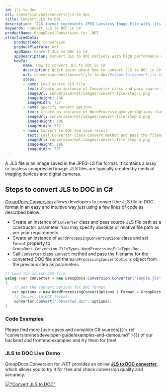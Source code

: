 ```yaml
---
id: jls-to-doc
url: conversion/net/convert/jls-to-doc
title: Convert JLS to DOC
description: "JLS format represents JPEG Lossless Image File with .jls extension. Learn how to convert JLS to DOC file programmatically in C# language using GroupDocs.Conversion for .NET library."
keywords: Convert JLS to DOC in C#
productName: GroupDocs.Conversion for .NET
structuredData:
    productCode: conversion
    productPlatform: net
    appName: Convert JLS to DOC in C#
    appDescription: Convert JLS to DOC natively with high performance using C# language and server side GroupDocs.Conversion for .NET APIs, without the use of any software like Microsoft or Open Office.
    howTo:
        name: How to convert JLS to DOC in C# 
        description: Quick guide about how to convert JLS to DOC in C# with high performance and accuracy.
        url: conversion/net/convert/jls-to-doc/#steps-to-convert-jls-to-doc-in-c
        steps:
        - name: Load source JLS file 
          text: Create an instance of Converter class and pass source JLS file path as a constructor parameter. You may specify absolute or relative file path as per your requirements. 
          imageUrl: conversion/net/images/convert-file-step-1.png
          imageHeight: 196
          imageWidth: 737
        - name: Specify convert options 
          text: Create an instance of WordProcessingConvertOptions class.
          imageUrl: conversion/net/images/convert-file-step-2.png
          imageHeight: 196
          imageWidth: 737
        - name: Convert to DOC and save result 
          text: Call Converter class Convert method and pass the filename for the converted HTML file and the WordProcessingConvertOptions object from the previous step as parameters.
          imageUrl: conversion/net/images/convert-file-step-3.png
          imageHeight: 196
          imageWidth: 737
---
```


A JLS file is an image saved in the JPEG-LS file format. It contains a lossy or lossless compressed image. JLS files are typically created by medical imaging devices and digital cameras.

## Steps to convert JLS to DOC in C#

[GroupDocs.Conversion](https://products.groupdocs.com/conversion/net) allows developers to convert the JLS file to DOC format in an easy and intuitive way just using a few lines of code as described below:

* Create an instance of `Converter` class and pass source JLS file path as a constructor parameter. You may specify absolute or relative file path as per your requirements. 
* Create an instance of `WordProcessingConvertOptions` class and set `Format` property to `GroupDocs.Conversion.FileTypes.WordProcessingFileType.Doc`.
* Call `Converter` class `Convert` method and pass the filename for the converted DOC file and the `WordProcessingConvertOptions` object from the previous step as parameters.

```csharp
// Load the source JLS file
using (var converter = new GroupDocs.Conversion.Converter("sample.jls"))
{
    // Set the convert options for DOC format
   var options = new WordProcessingConvertOptions { Format = GroupDocs.Conversion.FileTypes.WordProcessingFileType.Doc };
    // Convert to DOC format
    converter.Convert("converted.doc", options);
}
```

### Code Examples

Please find more [use-cases and complete C# sources]({{< ref "conversion/net/developer-guide/examples-and-demos.md" >}}) of our backend and frontend examples and try them for free!

### JLS to DOC Live Demo

GroupDocs.Conversion for .NET provides an online [**JLS to DOC converter**](https://products.groupdocs.app/conversion/jls-to-doc), which allows you to try it for free and check conversion quality and accuracy.

[!["Convert JLS to DOC"](conversion/net/images/convert-to-doc/convert-jls-to-doc.png)](https://products.groupdocs.app/conversion/jls-to-doc)